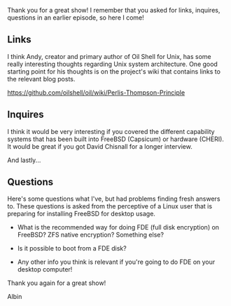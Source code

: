 Thank you for a great show! I remember that you asked for links, inquires, questions in an earlier episode, so here I come!

Links
-----

I think Andy, creator and primary author of Oil Shell for Unix, has some really interesting thoughts regarding Unix system architecture. One good starting point for his thoughts is on the project's wiki that contains links to the relevant blog posts.

https://github.com/oilshell/oil/wiki/Perlis-Thompson-Principle

Inquires
--------

I think it would be very interesting if you covered the different capability systems that has been built into FreeBSD (Capsicum) or hardware (CHERI). It would be great if you got David Chisnall for a longer interview.

And lastly...

Questions
---------

Here's some questions what I've, but had problems finding fresh answers to. These questions is asked from the perceptive of a Linux user that is preparing for installing FreeBSD for desktop usage.

- What is the recommended way for doing FDE (full disk encryption) on FreeBSD? ZFS native encryption? Something else?

- Is it possible to boot from a FDE disk?

- Any other info you think is relevant if you're going to do FDE on your desktop computer!

Thank you again for a great show!

Albin
